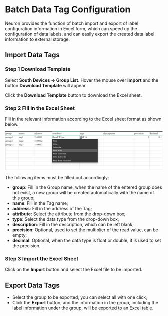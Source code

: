 # Batch Data Tag Configuration

Neuron provides the function of batch import and export of label configuration information in Excel form, which can speed up the configuration of data labels, and can easily export the created data label information to external storage.

## Import Data Tags

### Step 1 Download Template

Select **South Devices -> Group List**. Hover the mouse over **Import** and the button **Download Template** will appear.

Click the **Download Template** button to download the Excel sheet.

### Step 2 Fill in the Excel Sheet

Fill in the relevant information according to the Excel sheet format as shown below.

![excel](./assets/excel.png)

The following items must be filled out accordingly:

* **group**: Fill in the Group name, when the name of the entered group does not exist, a new group will be created automatically with the name of this group;
* **name**: Fill in the Tag name;
* **address**: Fill in the address of the Tag;
* **attribute**: Select the attribute from the drop-down box;
* **type**: Select the data type from the drop-down box;
* **description**: Fill in the description, which can be left blank;
* **precision**: Optional, used to set the multiplier of the read value, can be empty;
* **decimal**: Optional, when the data type is float or double, it is used to set the precision.

### Step 3 Import the Excel Sheet

Click on the **Import** button and select the Excel file to be imported.

## Export Data Tags

* Select the group to be exported, you can select all with one click;
* Click the **Export** button, and the information in the group, including the label information under the group, will be exported to an Excel table.
